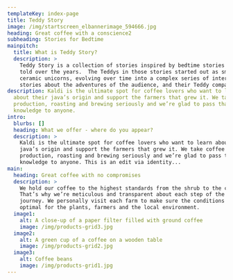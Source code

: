 ```yaml
---
templateKey: index-page
title: Teddy Story
image: /img/startscreen_elbannerimage_594666.jpg
heading: Great coffee with a conscience2
subheading: Stories for Bedtime
mainpitch:
  title: What is Teddy Story?
  description: >
    Teddy Story is a collection of stories inspired by bedtime stories that I've
    told over the years.  The Teddys in those stories started out as small
    ceramic unicorns, evolving over time into a complex series of interwoven
    stories about the adventures of the audience, and their Teddy companions.
description: Kaldi is the ultimate spot for coffee lovers who want to learn
  about their java’s origin and support the farmers that grew it. We take coffee
  production, roasting and brewing seriously and we’re glad to pass that
  knowledge to anyone.
intro:
  blurbs: []
  heading: What we offer - where do you appear?
  description: >
    Kaldi is the ultimate spot for coffee lovers who want to learn about their
    java’s origin and support the farmers that grew it. We take coffee
    production, roasting and brewing seriously and we’re glad to pass that
    knowledge to anyone. This is an edit via identity...
main:
  heading: Great coffee with no compromises
  description: >
    We hold our coffee to the highest standards from the shrub to the cup.
    That’s why we’re meticulous and transparent about each step of the coffee’s
    journey. We personally visit each farm to make sure the conditions are
    optimal for the plants, farmers and the local environment.
  image1:
    alt: A close-up of a paper filter filled with ground coffee
    image: /img/products-grid3.jpg
  image2:
    alt: A green cup of a coffee on a wooden table
    image: /img/products-grid2.jpg
  image3:
    alt: Coffee beans
    image: /img/products-grid1.jpg
---
```

